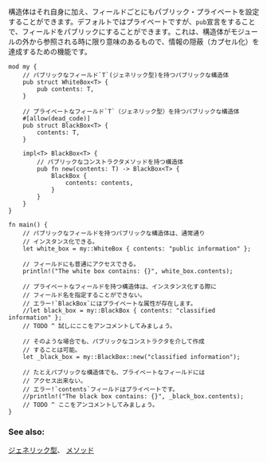 <!-- Structs have an extra level of visibility with their fields. The visibility
defaults to private, and can be overridden with the `pub` modifier. This
visibility only matters when a struct is accessed from outside the module
where it is defined, and has the goal of hiding information (encapsulation). -->
構造体はそれ自身に加え、フィールドごとにもパブリック・プライベートを設定することができます。デフォルトではプライベートですが、`pub`宣言をすることで、フィールドをパブリックにすることができます。これは、構造体がモジュールの外から参照される時に限り意味のあるもので、情報の隠蔽（カプセル化）を達成するための機能です。


``` rust,editable
mod my {
    // パブリックなフィールド`T`(ジェネリック型)を持つパブリックな構造体
    pub struct WhiteBox<T> {
        pub contents: T,
    }

    // プライベートなフィールド`T`（ジェネリック型）を持つパブリックな構造体
    #[allow(dead_code)]
    pub struct BlackBox<T> {
        contents: T,
    }

    impl<T> BlackBox<T> {
        // パブリックなコンストラクタメソッドを持つ構造体
        pub fn new(contents: T) -> BlackBox<T> {
            BlackBox {
                contents: contents,
            }
        }
    }
}

fn main() {
    // パブリックなフィールドを持つパブリックな構造体は、通常通り
    // インスタンス化できる。
    let white_box = my::WhiteBox { contents: "public information" };

    // フィールドにも普通にアクセスできる。
    println!("The white box contains: {}", white_box.contents);

    // プライベートなフィールドを持つ構造体は、インスタンス化する際に
    // フィールド名を指定することができない。
    // エラー!`BlackBox`にはプライベートな属性が存在します。
    //let black_box = my::BlackBox { contents: "classified information" };
    // TODO ^ 試しにここをアンコメントしてみましょう。

    // そのような場合でも、パブリックなコンストラクタを介して作成
    // することは可能。
    let _black_box = my::BlackBox::new("classified information");

    // たとえパブリックな構造体でも、プライベートなフィールドには
    // アクセス出来ない。
    // エラー!`contents`フィールドはプライベートです。
    //println!("The black box contains: {}", _black_box.contents);
    // TODO ^ ここをアンコメントしてみましょう。
}

```

### See also:

[ジェネリック型][generics]、 [メソッド][methods]

[generics]: ../generics.html
[methods]: ../fn/methods.html
